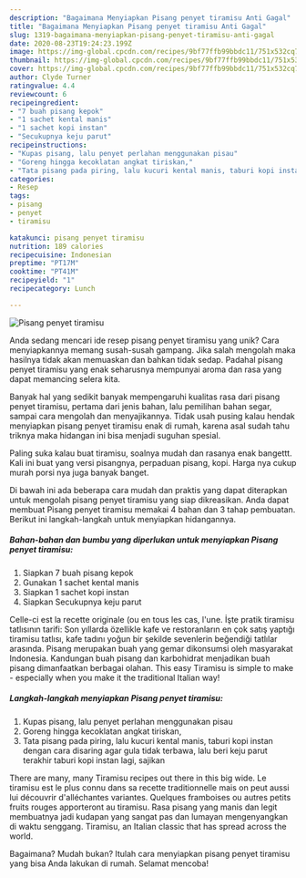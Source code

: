 ```yaml
---
description: "Bagaimana Menyiapkan Pisang penyet tiramisu Anti Gagal"
title: "Bagaimana Menyiapkan Pisang penyet tiramisu Anti Gagal"
slug: 1319-bagaimana-menyiapkan-pisang-penyet-tiramisu-anti-gagal
date: 2020-08-23T19:24:23.199Z
image: https://img-global.cpcdn.com/recipes/9bf77ffb99bbdc11/751x532cq70/pisang-penyet-tiramisu-foto-resep-utama.jpg
thumbnail: https://img-global.cpcdn.com/recipes/9bf77ffb99bbdc11/751x532cq70/pisang-penyet-tiramisu-foto-resep-utama.jpg
cover: https://img-global.cpcdn.com/recipes/9bf77ffb99bbdc11/751x532cq70/pisang-penyet-tiramisu-foto-resep-utama.jpg
author: Clyde Turner
ratingvalue: 4.4
reviewcount: 6
recipeingredient:
- "7 buah pisang kepok"
- "1 sachet kental manis"
- "1 sachet kopi instan"
- "Secukupnya keju parut"
recipeinstructions:
- "Kupas pisang, lalu penyet perlahan menggunakan pisau"
- "Goreng hingga kecoklatan angkat tiriskan,"
- "Tata pisang pada piring, lalu kucuri kental manis, taburi kopi instan dengan cara disaring agar gula tidak terbawa, lalu beri keju parut terakhir taburi kopi instan lagi, sajikan"
categories:
- Resep
tags:
- pisang
- penyet
- tiramisu

katakunci: pisang penyet tiramisu 
nutrition: 189 calories
recipecuisine: Indonesian
preptime: "PT17M"
cooktime: "PT41M"
recipeyield: "1"
recipecategory: Lunch

---
```



![Pisang penyet tiramisu](https://img-global.cpcdn.com/recipes/9bf77ffb99bbdc11/751x532cq70/pisang-penyet-tiramisu-foto-resep-utama.jpg)

Anda sedang mencari ide resep pisang penyet tiramisu yang unik? Cara menyiapkannya memang susah-susah gampang. Jika salah mengolah maka hasilnya tidak akan memuaskan dan bahkan tidak sedap. Padahal pisang penyet tiramisu yang enak seharusnya mempunyai aroma dan rasa yang dapat memancing selera kita.

Banyak hal yang sedikit banyak mempengaruhi kualitas rasa dari pisang penyet tiramisu, pertama dari jenis bahan, lalu pemilihan bahan segar, sampai cara mengolah dan menyajikannya. Tidak usah pusing kalau hendak menyiapkan pisang penyet tiramisu enak di rumah, karena asal sudah tahu triknya maka hidangan ini bisa menjadi suguhan spesial.

Paling suka kalau buat tiramisu, soalnya mudah dan rasanya enak bangettt. Kali ini buat yang versi pisangnya, perpaduan pisang, kopi. Harga nya cukup murah porsi nya juga banyak banget.


Di bawah ini ada beberapa cara mudah dan praktis yang dapat diterapkan untuk mengolah pisang penyet tiramisu yang siap dikreasikan. Anda dapat membuat Pisang penyet tiramisu memakai 4 bahan dan 3 tahap pembuatan. Berikut ini langkah-langkah untuk menyiapkan hidangannya.

<!--inarticleads1-->

##### Bahan-bahan dan bumbu yang diperlukan untuk menyiapkan Pisang penyet tiramisu:

1. Siapkan 7 buah pisang kepok
1. Gunakan 1 sachet kental manis
1. Siapkan 1 sachet kopi instan
1. Siapkan Secukupnya keju parut


Celle-ci est la recette originale (ou en tous les cas, l&#39;une. İşte pratik tiramisu tatlısının tarifi: Son yıllarda özellikle kafe ve restoranların en çok satış yaptığı tiramisu tatlısı, kafe tadını yoğun bir şekilde sevenlerin beğendiği tatlılar arasında. Pisang merupakan buah yang gemar dikonsumsi oleh masyarakat Indonesia. Kandungan buah pisang dan karbohidrat menjadikan buah pisang dimanfaatkan berbagai olahan. This easy Tiramisu is simple to make - especially when you make it the traditional Italian way! 

<!--inarticleads2-->

##### Langkah-langkah menyiapkan Pisang penyet tiramisu:

1. Kupas pisang, lalu penyet perlahan menggunakan pisau
1. Goreng hingga kecoklatan angkat tiriskan,
1. Tata pisang pada piring, lalu kucuri kental manis, taburi kopi instan dengan cara disaring agar gula tidak terbawa, lalu beri keju parut terakhir taburi kopi instan lagi, sajikan


There are many, many Tiramisu recipes out there in this big wide. Le tiramisu est le plus connu dans sa recette traditionnelle mais on peut aussi lui découvrir d&#39;alléchantes variantes. Quelques framboises ou autres petits fruits rouges apporteront au tiramisu. Rasa pisang yang manis dan legit membuatnya jadi kudapan yang sangat pas dan lumayan mengenyangkan di waktu senggang. Tiramisu, an Italian classic that has spread across the world. 

Bagaimana? Mudah bukan? Itulah cara menyiapkan pisang penyet tiramisu yang bisa Anda lakukan di rumah. Selamat mencoba!
